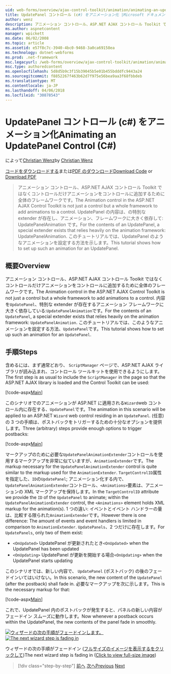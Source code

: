 ```yaml
---
uid: web-forms/overview/ajax-control-toolkit/animation/animating-an-updatepanel-control-cs
title: UpdatePanel コントロール (c#) をアニメーション化 |Microsoft ドキュメント
author: wenz
description: アニメーション コントロール、ASP.NET AJAX コントロール Toolkit ではなくコントロールだけアニメーションをコントロールに追加するために全体のフレームワークです。 内容を.
ms.author: aspnetcontent
manager: wpickett
ms.date: 06/02/2008
ms.topic: article
ms.assetid: e57f8c7c-3940-4bc0-9468-3a0ca69158ea
ms.technology: dotnet-webforms
ms.prod: .net-framework
msc.legacyurl: /web-forms/overview/ajax-control-toolkit/animation/animating-an-updatepanel-control-cs
msc.type: authoredcontent
ms.openlocfilehash: 5d8d5b9c3f15b39045b5e01b455bdddfc9443a24
ms.sourcegitcommit: f8852267f463b62d7f975e56bea9aa3f68fbbdeb
ms.translationtype: MT
ms.contentlocale: ja-JP
ms.lasthandoff: 04/06/2018
ms.locfileid: "30878543"
---
```

<a name="animating-an-updatepanel-control-c"></a><span data-ttu-id="26865-104">UpdatePanel コントロール (c#) をアニメーション化</span><span class="sxs-lookup"><span data-stu-id="26865-104">Animating an UpdatePanel Control (C#)</span></span>
====================
<span data-ttu-id="26865-105">によって[Christian Wenz](https://github.com/wenz)</span><span class="sxs-lookup"><span data-stu-id="26865-105">by [Christian Wenz](https://github.com/wenz)</span></span>

<span data-ttu-id="26865-106">[コードをダウンロードする](http://download.microsoft.com/download/9/3/f/93f8daea-bebd-4821-833b-95205389c7d0/UpdatePanelAnimation1.cs.zip)または[PDF のダウンロード](http://download.microsoft.com/download/b/6/a/b6ae89ee-df69-4c87-9bfb-ad1eb2b23373/updatepanelanimation1CS.pdf)</span><span class="sxs-lookup"><span data-stu-id="26865-106">[Download Code](http://download.microsoft.com/download/9/3/f/93f8daea-bebd-4821-833b-95205389c7d0/UpdatePanelAnimation1.cs.zip) or [Download PDF](http://download.microsoft.com/download/b/6/a/b6ae89ee-df69-4c87-9bfb-ad1eb2b23373/updatepanelanimation1CS.pdf)</span></span>

> <span data-ttu-id="26865-107">アニメーション コントロール、ASP.NET AJAX コントロール Toolkit ではなくコントロールだけアニメーションをコントロールに追加するために全体のフレームワークです。</span><span class="sxs-lookup"><span data-stu-id="26865-107">The Animation control in the ASP.NET AJAX Control Toolkit is not just a control but a whole framework to add animations to a control.</span></span> <span data-ttu-id="26865-108">UpdatePanel の内容は、の特別な extender が存在し、アニメーション、フレームワークに大きく依存して: UpdatePanelAnimation です。</span><span class="sxs-lookup"><span data-stu-id="26865-108">For the contents of an UpdatePanel, a special extender exists that relies heavily on the animation framework: UpdatePanelAnimation.</span></span> <span data-ttu-id="26865-109">このチュートリアルでは、UpdatePanel のようなアニメーションを設定する方法を示します。</span><span class="sxs-lookup"><span data-stu-id="26865-109">This tutorial shows how to set up such an animation for an UpdatePanel.</span></span>


## <a name="overview"></a><span data-ttu-id="26865-110">概要</span><span class="sxs-lookup"><span data-stu-id="26865-110">Overview</span></span>

<span data-ttu-id="26865-111">アニメーション コントロール、ASP.NET AJAX コントロール Toolkit ではなくコントロールだけアニメーションをコントロールに追加するために全体のフレームワークです。</span><span class="sxs-lookup"><span data-stu-id="26865-111">The Animation control in the ASP.NET AJAX Control Toolkit is not just a control but a whole framework to add animations to a control.</span></span> <span data-ttu-id="26865-112">内容を`UpdatePanel`、特別な extender が存在するアニメーション フレームワークに大きく依存している:`UpdatePanelAnimation`です。</span><span class="sxs-lookup"><span data-stu-id="26865-112">For the contents of an `UpdatePanel`, a special extender exists that relies heavily on the animation framework: `UpdatePanelAnimation`.</span></span> <span data-ttu-id="26865-113">このチュートリアルでは、このようなアニメーションを設定する方法、`UpdatePanel`です。</span><span class="sxs-lookup"><span data-stu-id="26865-113">This tutorial shows how to set up such an animation for an `UpdatePanel`.</span></span>

## <a name="steps"></a><span data-ttu-id="26865-114">手順</span><span class="sxs-lookup"><span data-stu-id="26865-114">Steps</span></span>

<span data-ttu-id="26865-115">含めるには、まず通常どおり、 `ScriptManager`  ページで、ASP.NET AJAX ライブラリが読み込まれ、コントロール ツールキットを使用できるようにします。</span><span class="sxs-lookup"><span data-stu-id="26865-115">The first step is as usual to include the `ScriptManager` in the page so that the ASP.NET AJAX library is loaded and the Control Toolkit can be used:</span></span>

[!code-aspx[Main](animating-an-updatepanel-control-cs/samples/sample1.aspx)]

<span data-ttu-id="26865-116">このシナリオでのアニメーションが ASP.NET に適用される`Wizard`web コントロール内に存在する、`UpdatePanel`です。</span><span class="sxs-lookup"><span data-stu-id="26865-116">The animation in this scenario will be applied to an ASP.NET `Wizard` web control residing in an `UpdatePanel`.</span></span> <span data-ttu-id="26865-117">(任意) の 3 つの手順は、ポストバックをトリガーするための十分なオプションを提供します。</span><span class="sxs-lookup"><span data-stu-id="26865-117">Three (arbitrary) steps provide enough options to trigger postbacks:</span></span>

[!code-aspx[Main](animating-an-updatepanel-control-cs/samples/sample2.aspx)]

<span data-ttu-id="26865-118">マークアップのために必要な`UpdatePanelAnimationExtender`コントロールを使用するマークアップを非常に似ていますが、`AnimationExtender`です。</span><span class="sxs-lookup"><span data-stu-id="26865-118">The markup necessary for the `UpdatePanelAnimationExtender` control is quite similar to the markup used for the `AnimationExtender`.</span></span> <span data-ttu-id="26865-119">`TargetControlID`属性を指定した、`ID`の`UpdatePanel`; アニメーション化する内で、`UpdatePanelAnimationExtender`コントロール、`<Animations>`要素は、アニメーションの XML マークアップを保持します。</span><span class="sxs-lookup"><span data-stu-id="26865-119">In the `TargetControlID` attribute we provide the `ID` of the `UpdatePanel` to animate; within the `UpdatePanelAnimationExtender` control, the `<Animations>` element holds XML markup for the animation(s).</span></span> <span data-ttu-id="26865-120">1 つの違い: イベントとイベント ハンドラーの量は、比較する限られた`AnimationExtender`です。</span><span class="sxs-lookup"><span data-stu-id="26865-120">However there is one difference: The amount of events and event handlers is limited in comparison to `AnimationExtender`.</span></span> <span data-ttu-id="26865-121">`UpdatePanels`、2 つだけに存在します。</span><span class="sxs-lookup"><span data-stu-id="26865-121">For `UpdatePanels`, only two of them exist:</span></span>

- <span data-ttu-id="26865-122">`<OnUpdated>` UpdatePanel が更新されたとき</span><span class="sxs-lookup"><span data-stu-id="26865-122">`<OnUpdated>` when the UpdatePanel has been updated</span></span>
- <span data-ttu-id="26865-123">`<OnUpdating>` UpdatePanel が更新を開始する場合</span><span class="sxs-lookup"><span data-stu-id="26865-123">`<OnUpdating>` when the UpdatePanel starts updating</span></span>

<span data-ttu-id="26865-124">このシナリオでは、新しい内容で、 `UpdatePanel` (ポストバック) の後のフェードインいてはいけない。</span><span class="sxs-lookup"><span data-stu-id="26865-124">In this scenario, the new content of the `UpdatePanel` (after the postback) shall fade in.</span></span> <span data-ttu-id="26865-125">必要なマークアップを次に示します。</span><span class="sxs-lookup"><span data-stu-id="26865-125">This is the necessary markup for that:</span></span>

[!code-aspx[Main](animating-an-updatepanel-control-cs/samples/sample3.aspx)]

<span data-ttu-id="26865-126">これで、UpdatePanel 内のポストバックが発生すると、パネルの新しい内容がフェードイン スムーズに動作します。</span><span class="sxs-lookup"><span data-stu-id="26865-126">Now whenever a postback occurs within the UpdatePanel, the new contents of the panel fade in smoothly.</span></span>


<span data-ttu-id="26865-127">[![ウィザードの次の手順がフェードインします。](animating-an-updatepanel-control-cs/_static/image2.png)](animating-an-updatepanel-control-cs/_static/image1.png)</span><span class="sxs-lookup"><span data-stu-id="26865-127">[![The next wizard step is fading in](animating-an-updatepanel-control-cs/_static/image2.png)](animating-an-updatepanel-control-cs/_static/image1.png)</span></span>

<span data-ttu-id="26865-128">ウィザードの次の手順がフェードイン ([フルサイズのイメージを表示するをクリックして](animating-an-updatepanel-control-cs/_static/image3.png))</span><span class="sxs-lookup"><span data-stu-id="26865-128">The next wizard step is fading in ([Click to view full-size image](animating-an-updatepanel-control-cs/_static/image3.png))</span></span>

> [!div class="step-by-step"]
> <span data-ttu-id="26865-129">[前へ](changing-an-animation-using-client-side-code-cs.md)
> [次へ](dynamically-controlling-updatepanel-animations-cs.md)</span><span class="sxs-lookup"><span data-stu-id="26865-129">[Previous](changing-an-animation-using-client-side-code-cs.md)
[Next](dynamically-controlling-updatepanel-animations-cs.md)</span></span>
